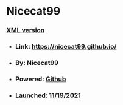 # Nicecat99
### [XML version](https://nicecat99.github.io/README.xml)

- ### Link: https://nicecat99.github.io/
- ### By: Nicecat99
- ### Powered: [Github](https://github.com)
- ### Launched: 11/19/2021

